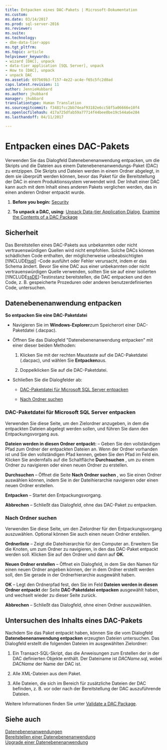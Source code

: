 ```yaml
---
title: Entpacken eines DAC-Pakets | Microsoft-Dokumentation
ms.custom: 
ms.date: 03/14/2017
ms.prod: sql-server-2016
ms.reviewer: 
ms.suite: 
ms.technology:
- dbe-data-tier-apps
ms.tgt_pltfrm: 
ms.topic: article
helpviewer_keywords:
- wizard [DAC], unpack
- data-tier application [SQL Server], unpack
- How to [DAC], unpack
- unpack DAC
ms.assetid: 697b69b3-f157-4e22-ac4e-f65c5fc2d0ad
caps.latest.revision: 11
author: JennieHubbard
ms.author: jhubbard
manager: jhubbard
translationtype: Human Translation
ms.sourcegitcommit: f3481fcc2bb74eaf93182e6cc58f5a06666e10f4
ms.openlocfilehash: 417a725dfab59a77714f44bee0be19c544a6e284
ms.lasthandoff: 04/11/2017

---
```

# <a name="unpack-a-dac-package"></a>Entpacken eines DAC-Pakets
  Verwenden Sie das Dialogfeld Datenebenenanwendung entpacken, um die Skripts und die Dateien aus einem Datenebenenanwendungs-Paket (DAC) zu entzippen. Die Skripts und Dateien werden in einem Ordner abgelegt, in dem sie überprüft werden können, bevor das Paket für die Bereitstellung der DAC in einem Produktionssystem verwendet wird. Der Inhalt einer DAC kann auch mit dem Inhalt eines anderen Pakets verglichen werden, das in einen anderen Ordner entpackt wurde.  
  
1.  **Before you begin:**  [Security](#Security)  
  
2.  **To unpack a DAC, using:**  [Unpack Data-tier Application Dialog](#UnpackDACDial), [Examine the Contents of a DAC Package](#ExamDACPack)  
  
##  <a name="Security"></a> Sicherheit  
 Das Bereitstellen eines DAC-Pakets aus unbekannten oder nicht vertrauenswürdigen Quellen wird nicht empfohlen. Solche DACs können schädlichen Code enthalten, der möglicherweise unbeabsichtigten [!INCLUDE[tsql](../../includes/tsql-md.md)] -Code ausführt oder Fehler verursacht, indem er das Schema ändert. Bevor Sie eine DAC aus einer unbekannten oder nicht vertrauenswürdigen Quelle verwenden, sollten Sie sie auf einer isolierten [!INCLUDE[ssDE](../../includes/ssde-md.md)]-Testinstanz bereitstellen, die DAC entpacken und den Code, z. B. gespeicherte Prozeduren oder anderen benutzerdefinierten Code, untersuchen.  
  
##  <a name="UnpackDACDial"></a> Datenebenenanwendung entpacken  
 **So entpacken Sie eine DAC-Paketdatei**  
  
-   Navigieren Sie im **Windows-Explorer**zum Speicherort einer DAC-Paketdatei (.dacpac).  
  
-   Öffnen Sie das Dialogfeld "Datenebenenanwendung entpacken" mit einer dieser beiden Methoden:  
  
    1.  Klicken Sie mit der rechten Maustaste auf die DAC-Paketdatei (.dacpac), und wählen Sie **Entpacken**aus.  
  
    2.  Doppelklicken Sie auf die DAC-Paketdatei.  
  
-   Schließen Sie die Dialogfelder ab:  
  
    -   [DAC-Paketdatei für Microsoft SQL Server entpacken](#Unpack)  
  
    -   [Nach Ordner suchen](#Browse)  
  
###  <a name="Unpack"></a> DAC-Paketdatei für Microsoft SQL Server entpacken  
 Verwenden Sie diese Seite, um den Zielordner anzugeben, in dem die entpackten Dateien abgelegt werden sollen, und führen Sie dann den Entpackungsvorgang aus.  
  
 **Dateien werden in diesen Ordner entpackt:** – Geben Sie den vollständigen Pfad zum Ordner der entpackten Dateien an. Wenn der Ordner vorhanden ist und Sie den vollständigen Pfad kennen, geben Sie den Pfad im Feld ein. Klicken Sie andernfalls auf die Schaltfläche **Durchsuchen** , um zu einem Ordner zu navigieren oder einen neuen Ordner zu erstellen.  
  
 **Durchsuchen** – Öffnet die Seite **Nach Ordner suchen** , wo Sie einen Ordner auswählen können, indem Sie in der Dateihierarchie navigieren oder einen neuen Ordner erstellen.  
  
 **Entpacken** – Startet den Entpackungsvorgang.  
  
 **Abbrechen** – Schließt das Dialogfeld, ohne das DAC-Paket zu entpacken.  
  
###  <a name="Browse"></a> Nach Ordner suchen  
 Verwenden Sie diese Seite, um den Zielordner für den Entpackungsvorgang auszuwählen. Optional können Sie auch einen neuen Ordner erstellen.  
  
 **Ordnerliste** – Zeigt die Dateihierarchie für den Computer an. Erweitern Sie die Knoten, um zum Ordner zu navigieren, in den das DAC-Paket entpackt werden soll. Klicken Sie auf den Ordner und dann auf **OK**.  
  
 **Neuen Ordner erstellen** – Öffnet ein Dialogfeld, in dem Sie den Namen für einen neuen Ordner angeben können, der in dem Ordner erstellt werden soll, den Sie gerade in der Ordnerhierarchie ausgewählt haben.  
  
 **OK** – Legt den Ordnerpfad fest, den Sie im Feld **Dateien werden in diesen Ordner entpackt** der Seite **DAC-Paketdatei entpacken** ausgewählt haben, und wechselt wieder zu dieser Seite zurück.  
  
 **Abbrechen** – Schließt das Dialogfeld, ohne einen Ordner auszuwählen.  
  
##  <a name="ExamDACPack"></a> Untersuchen des Inhalts eines DAC-Pakets  
 Nachdem Sie das Paket entpackt haben, können Sie die vom Dialogfeld **Datenebenenanwendung entpacken** erzeugten Dateien untersuchen. Das Dialogfeld erstellt die folgenden Dateien im ausgewählten Zielordner:  
  
1.  Ein Transact-SQL-Skript, das die Anweisungen zum Erstellen der in der DAC definierten Objekte enthält. Der Dateiname ist *DACName*.sql, wobei *DACName* der Name der DAC ist.  
  
2.  Alle XML-Dateien aus dem Paket.  
  
3.  Alle Dateien, die sich im Bereich für zusätzliche Dateien der DAC befinden, z. B. vor oder nach der Bereitstellung der DAC auszuführende Dateien.  
  
 Weitere Informationen finden Sie unter [Validate a DAC Package](../../relational-databases/data-tier-applications/validate-a-dac-package.md).  
  
## <a name="see-also"></a>Siehe auch  
 [Datenebenenanwendungen](../../relational-databases/data-tier-applications/data-tier-applications.md)   
 [Bereitstellen einer Datenebenenanwendung](../../relational-databases/data-tier-applications/deploy-a-data-tier-application.md)   
 [Upgrade einer Datenebenenanwendung](../../relational-databases/data-tier-applications/upgrade-a-data-tier-application.md)  
  
  
